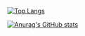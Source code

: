 [![Top Langs](https://github-readme-stats.vercel.app/api/top-langs/?username=markmybytes&layout=compact)](https://github.com/markmybytes/github-readme-stats)

[![Anurag's GitHub stats](https://github-readme-stats.vercel.app/api?username=markmybytes)](https://github.com/markmybytes/github-readme-stats)
